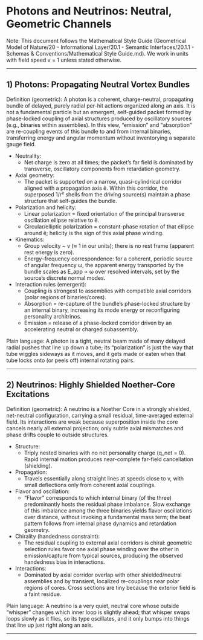 # Photons and Neutrinos: Neutral, Geometric Channels

Note: This document follows the Mathematical Style Guide (Geometrical Model of Nature/20 - Informational Layer/20.1 - Semantic Interfaces/20.1.1 - Schemas & Conventions/Mathematical Style Guide.md). We work in units with field speed v = 1 unless stated otherwise.

---

## 1) Photons: Propagating Neutral Vortex Bundles

Definition (geometric): A photon is a coherent, charge-neutral, propagating bundle of delayed, purely radial per-hit actions organized along an axis. It is not a fundamental particle but an emergent, self-guided packet formed by phase-locked coupling of axial structures produced by oscillatory sources (e.g., binaries within assemblies). In this view, “emission” and “absorption” are re-coupling events of this bundle to and from internal binaries, transferring energy and angular momentum without inventorying a separate gauge field.

- Neutrality:
  - Net charge is zero at all times; the packet’s far field is dominated by transverse, oscillatory components from retardation geometry.
- Axial geometry:
  - The packet is supported on a narrow, quasi-cylindrical corridor aligned with a propagation axis ê. Within this corridor, the superposed 1/r² shells from the driving source(s) maintain a phase structure that self-guides the bundle.
- Polarization and helicity:
  - Linear polarization = fixed orientation of the principal transverse oscillation ellipse relative to ê.
  - Circular/elliptic polarization = constant-phase rotation of that ellipse around ê; helicity is the sign of this axial phase winding.
- Kinematics:
  - Group velocity ~ v (≈ 1 in our units); there is no rest frame (apparent rest energy is zero).
  - Energy–frequency correspondence: for a coherent, periodic source of angular frequency ω, the apparent energy transported by the bundle scales as E_app ∝ ω over resolved intervals, set by the source’s discrete normal modes.
- Interaction rules (emergent):
  - Coupling is strongest to assemblies with compatible axial corridors (polar regions of binaries/cores).
  - Absorption = re-capture of the bundle’s phase-locked structure by an internal binary, increasing its mode energy or reconfiguring personality architrinos.
  - Emission = release of a phase-locked corridor driven by an accelerating neutral or charged subassembly.

Plain language: A photon is a tight, neutral beam made of many delayed radial pushes that line up down a tube; its “polarization” is just the way that tube wiggles sideways as it moves, and it gets made or eaten when that tube locks onto (or peels off) internal rotating pairs.

---

## 2) Neutrinos: Highly Shielded Noether-Core Excitations

Definition (geometric): A neutrino is a Noether Core in a strongly shielded, net-neutral configuration, carrying a small residual, time-averaged external field. Its interactions are weak because superposition inside the core cancels nearly all external projection; only subtle axial mismatches and phase drifts couple to outside structures.

- Structure:
  - Triply nested binaries with no net personality charge (q_net = 0). Rapid internal motion produces near-complete far-field cancellation (shielding).
- Propagation:
  - Travels essentially along straight lines at speeds close to v, with small deflections only from coherent axial couplings.
- Flavor and oscillation:
  - “Flavor” corresponds to which internal binary (of the three) predominantly hosts the residual phase imbalance. Slow exchange of this imbalance among the three binaries yields flavor oscillations over distance, without invoking a fundamental mass term; the beat pattern follows from internal phase dynamics and retardation geometry.
- Chirality (handedness constraint):
  - The residual coupling to external axial corridors is chiral: geometric selection rules favor one axial phase winding over the other in emission/capture from typical sources, producing the observed handedness bias in interactions.
- Interactions:
  - Dominated by axial corridor overlap with other shielded/neutral assemblies and by transient, localized re-couplings near polar regions of cores. Cross sections are tiny because the exterior field is a faint residue.

Plain language: A neutrino is a very quiet, neutral core whose outside “whisper” changes which inner loop is slightly ahead; that whisper swaps loops slowly as it flies, so its type oscillates, and it only bumps into things that line up just right along an axis.

---
